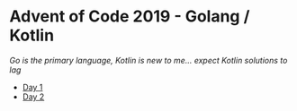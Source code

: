 # Advent of Code 2019 - Golang / Kotlin

_Go is the primary language, Kotlin is new to me... expect Kotlin solutions to lag_

* [Day 1](https://github.com/stephenhoran/aoc2019/tree/master/Day-1)
* [Day 2](https://github.com/stephenhoran/aoc2019/tree/master/Day-2)